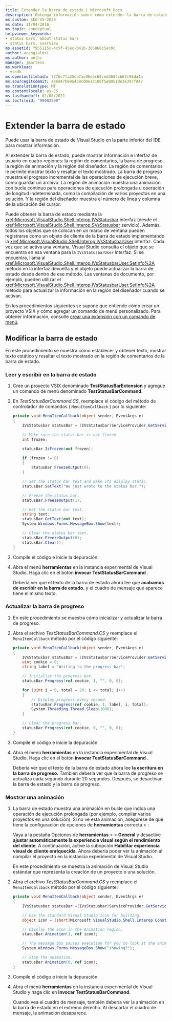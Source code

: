 ```yaml
---
title: Extender la barra de estado | Microsoft Docs
description: Obtenga información sobre cómo extender la barra de estado de Visual Studio en la parte inferior del IDE, que muestra información.
ms.custom: SEO-VS-2020
ms.date: 11/04/2016
ms.topic: conceptual
helpviewer_keywords:
- status bars, about status bars
- status bars, overview
ms.assetid: f955115c-4c5f-45ec-b41b-365868c5ec0c
author: acangialosi
ms.author: anthc
manager: jmartens
ms.workload:
- vssdk
ms.openlocfilehash: 7776c7fa35cd7ac06dec60ced3604cb67c96da4a
ms.sourcegitcommit: ae6d47b09a439cd0e13180f5e89510e3e347fd47
ms.translationtype: MT
ms.contentlocale: es-ES
ms.lasthandoff: 02/08/2021
ms.locfileid: "99903200"
---
```

# <a name="extend-the-status-bar"></a>Extender la barra de estado
Puede usar la barra de estado de Visual Studio en la parte inferior del IDE para mostrar información.

 Al extender la barra de estado, puede mostrar información e interfaz de usuario en cuatro regiones: la región de comentarios, la barra de progreso, la región de animación y la región del diseñador. La región de comentarios le permite mostrar texto y resaltar el texto mostrado. La barra de progreso muestra el progreso incremental de las operaciones de ejecución breve, como guardar un archivo. La región de animación muestra una animación con bucle continuo para operaciones de ejecución prolongada u operación de longitud indeterminada, como la compilación de varios proyectos en una solución. Y la región del diseñador muestra el número de línea y columna de la ubicación del cursor.

 Puede obtener la barra de estado mediante la <xref:Microsoft.VisualStudio.Shell.Interop.IVsStatusbar> interfaz (desde el <xref:Microsoft.VisualStudio.Shell.Interop.SVsStatusbar> servicio). Además, todos los objetos que se colocan en un marco de ventana pueden registrarse como un objeto de cliente de la barra de estado implementando la <xref:Microsoft.VisualStudio.Shell.Interop.IVsStatusbarUser> interfaz. Cada vez que se activa una ventana, Visual Studio consulta el objeto que se encuentra en esa ventana para la `IVsStatusbarUser` interfaz. Si se encuentra, llama al <xref:Microsoft.VisualStudio.Shell.Interop.IVsStatusbarUser.SetInfo%2A> método en la interfaz devuelta y el objeto puede actualizar la barra de estado desde dentro de ese método. Las ventanas de documento, por ejemplo, pueden utilizar el <xref:Microsoft.VisualStudio.Shell.Interop.IVsStatusbarUser.SetInfo%2A> método para actualizar la información en la región del diseñador cuando se activan.

 En los procedimientos siguientes se supone que entiende cómo crear un proyecto VSIX y cómo agregar un comando de menú personalizado. Para obtener información, consulte [crear una extensión con un comando de menú](../extensibility/creating-an-extension-with-a-menu-command.md).

## <a name="modify-the-status-bar"></a>Modificar la barra de estado
 En este procedimiento se muestra cómo establecer y obtener texto, mostrar texto estático y resaltar el texto mostrado en la región de comentarios de la barra de estado.

### <a name="read-and-write-to-the-status-bar"></a>Leer y escribir en la barra de estado

1. Cree un proyecto VSIX denominado **TestStatusBarExtension** y agregue un comando de menú denominado **TestStatusBarCommand**.

2. En *TestStatusBarCommand.CS*, reemplace el código del método de controlador de comandos ( `MenuItemCallback` ) por lo siguiente:

    ```csharp
    private void MenuItemCallback(object sender, EventArgs e)
    {
        IVsStatusbar statusBar = (IVsStatusbar)ServiceProvider.GetService(typeof(SVsStatusbar));

        // Make sure the status bar is not frozen
        int frozen;

        statusBar.IsFrozen(out frozen);

        if (frozen != 0)
        {
            statusBar.FreezeOutput(0);
        }

        // Set the status bar text and make its display static.
        statusBar.SetText("We just wrote to the status bar.");

        // Freeze the status bar.
        statusBar.FreezeOutput(1);

        // Get the status bar text.
        string text;
        statusBar.GetText(out text);
        System.Windows.Forms.MessageBox.Show(text);

        // Clear the status bar text.
        statusBar.FreezeOutput(0);
        statusBar.Clear();
    }
    ```

3. Compile el código e inicie la depuración.

4. Abra el menú **herramientas** en la instancia experimental de Visual Studio. Haga clic en el botón **invocar TestStatusBarCommand** .

     Debería ver que el texto de la barra de estado ahora lee que **acabamos de escribir en la barra de estado.** y el cuadro de mensaje que aparece tiene el mismo texto.

### <a name="update-the-progress-bar"></a>Actualizar la barra de progreso

1. En este procedimiento se muestra cómo inicializar y actualizar la barra de progreso.

2. Abra el archivo *TestStatusBarCommand.CS* y reemplace el `MenuItemCallback` método por el código siguiente:

    ```csharp
    private void MenuItemCallback(object sender, EventArgs e)
    {
        IVsStatusbar statusBar = (IVsStatusbar)ServiceProvider.GetService(typeof(SVsStatusbar));
        uint cookie = 0;
        string label = "Writing to the progress bar";

        // Initialize the progress bar.
        statusBar.Progress(ref cookie, 1, "", 0, 0);

        for (uint i = 0, total = 20; i <= total; i++)
        {
            // Display progress every second.
            statusBar.Progress(ref cookie, 1, label, i, total);
            System.Threading.Thread.Sleep(1000);
        }

        // Clear the progress bar.
        statusBar.Progress(ref cookie, 0, "", 0, 0);
    }
    ```

3. Compile el código e inicie la depuración.

4. Abra el menú **herramientas** en la instancia experimental de Visual Studio. Haga clic en el botón **invocar TestStatusBarCommand** .

     Debería ver que el texto de la barra de estado ahora lee **la escritura en la barra de progreso.** También debería ver que la barra de progreso se actualiza cada segundo durante 20 segundos. Después, se desactivan la barra de estado y la barra de progreso.

### <a name="display-an-animation"></a>Mostrar una animación

1. La barra de estado muestra una animación en bucle que indica una operación de ejecución prolongada (por ejemplo, compilar varios proyectos en una solución). Si no ve esta animación, asegúrese de que tiene la configuración de opciones de **herramientas** correcta  >   :

     Vaya a la pestaña Opciones de **herramientas**  >    >  **General** y desactive **ajustar automáticamente la experiencia visual según el rendimiento del cliente**. A continuación, active la subopción **Habilitar experiencia visual de cliente enriquecida**. Ahora debería poder ver la animación al compilar el proyecto en la instancia experimental de Visual Studio.

     En este procedimiento se muestra la animación de Visual Studio estándar que representa la creación de un proyecto o una solución.

2. Abra el archivo *TestStatusBarCommand.CS* y reemplace el `MenuItemCallback` método por el código siguiente:

    ```csharp
    private void MenuItemCallback(object sender, EventArgs e)
    {
        IVsStatusbar statusBar =(IVsStatusbar)ServiceProvider.GetService(typeof(SVsStatusbar));

        // Use the standard Visual Studio icon for building.
        object icon = (short)Microsoft.VisualStudio.Shell.Interop.Constants.SBAI_Build;

        // Display the icon in the Animation region.
        statusBar.Animation(1, ref icon);

        // The message box pauses execution for you to look at the animation.
        System.Windows.Forms.MessageBox.Show("showing?");

        // Stop the animation.
        statusBar.Animation(0, ref icon);
    }
    ```

3. Compile el código e inicie la depuración.

4. Abra el menú **herramientas** en la instancia experimental de Visual Studio y haga clic en **invocar TestStatusBarCommand**.

     Cuando vea el cuadro de mensaje, también debería ver la animación en la barra de estado en el extremo derecho. Al descartar el cuadro de mensaje, la animación desaparece.
